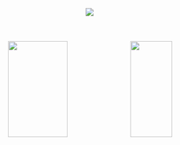 

<div id="top"></div>

<div align="center">
    <a href="https://git.io/typing-svg"><img src="https://readme-typing-svg.demolab.com/?font=Roboto+Slab&color=%D8BFD8CE&size=30&center=true&vCenter=true&width=500&lines=Olá,+Eu+sou+Karine+Viana...;Seja+bem-vindo+ao+meu+perfil!"></a>
</div>
<br><br><br>

<div align="center">

<img width="49%" height="195px" src="https://github-readme-stats.vercel.app/api?username=KVIANA83&show_icons=true&theme=transparent)" >


<img width="41%" height="195px" src="https://github-readme-stats.vercel.app/api/top-langs/?username=KVIANA83&layout=compact&theme=transparent)" >

</div>

